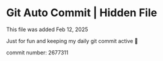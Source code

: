 # Git Auto Commit | Hidden File

This file was added Feb 12, 2025

Just for fun and keeping my daily git commit active 🤪

commit number: 2677311
